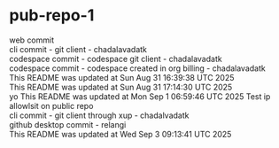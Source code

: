 # pub-repo-1
web commit\
cli commit - git client - chadalavadatk\
codespace commit - codespace git client - chadalavadatk\
codespace commit - codespace created in org billing - chadalavadatk\
This README was updated at Sun Aug 31 16:39:38 UTC 2025\
This README was updated at Sun Aug 31 17:14:30 UTC 2025\
yo
This README was updated at Mon Sep  1 06:59:46 UTC 2025
Test ip allowlsit on public repo\
cli commit - git client through xup - chadalvadatk\
github desktop commit - relangi\
This README was updated at Wed Sep  3 09:13:41 UTC 2025
